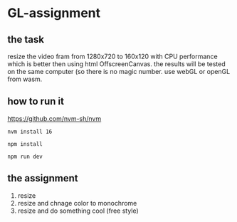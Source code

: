 # GL-assignment

## the task
resize the video fram from 1280x720 to 160x120 with CPU performance which is better then using html OffscreenCanvas.
the results will be tested on the same computer (so there is no magic number.
use webGL or openGL from wasm.

## how to run it
https://github.com/nvm-sh/nvm

`nvm install 16`

`npm install`

`npm run dev`

## the assignment
1. resize 
2. resize and chnage color to monochrome
3. resize and do something cool (free style) 

